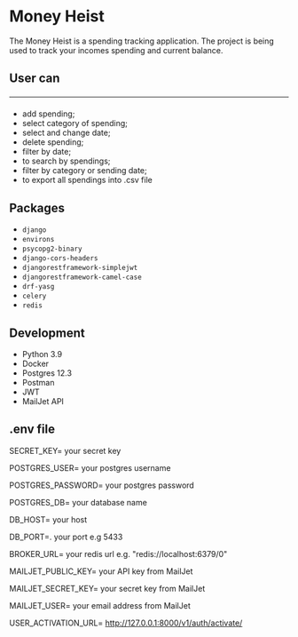# Money Heist
The Money Heist is a spending tracking application. The project is being used to track your incomes spending and current balance. 

## User can<hr>
- add spending;
- select category of spending;
- select and change date;
- delete spending;
- filter by date;
- to search by spendings;
- filter by category or sending date;
- to export all spendings into .csv file

## Packages
+ `django`
+ `environs`
+ `psycopg2-binary`
+ `django-cors-headers `
+ `djangorestframework-simplejwt`
+ `djangorestframework-camel-case`
+ `drf-yasg`
+ `celery`
+ `redis`

## Development
+ Python 3.9
+ Docker
+ Postgres 12.3
+ Postman
+ JWT
+ MailJet API


## .env file

SECRET_KEY= your secret key

POSTGRES_USER= your postgres username

POSTGRES_PASSWORD= your postgres password

POSTGRES_DB= your database name

DB_HOST= your host

DB_PORT=. your port e.g 5433

BROKER_URL= your redis url e.g. "redis://localhost:6379/0"


MAILJET_PUBLIC_KEY= your API key from MailJet

MAILJET_SECRET_KEY= your secret key from MailJet

MAILJET_USER= your email address from MailJet

USER_ACTIVATION_URL= http://127.0.0.1:8000/v1/auth/activate/

